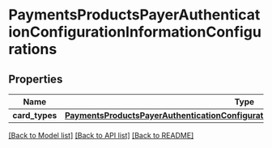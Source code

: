 # PaymentsProductsPayerAuthenticationConfigurationInformationConfigurations

## Properties
Name | Type | Description | Notes
------------ | ------------- | ------------- | -------------
**card_types** | [**PaymentsProductsPayerAuthenticationConfigurationInformationConfigurationsCardTypes**](PaymentsProductsPayerAuthenticationConfigurationInformationConfigurationsCardTypes.md) |  | [optional] 

[[Back to Model list]](../README.md#documentation-for-models) [[Back to API list]](../README.md#documentation-for-api-endpoints) [[Back to README]](../README.md)


